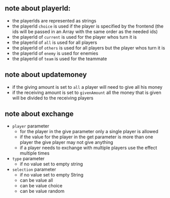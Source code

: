 


## note about playerId:
- the playerIds are represented as strings
- the playerId `choice` is used if the player is specified by the frontend (the ids will be passed in an Array with the same order as the needed ids)
- the playerId of `current` is used for the player whos turn it is
- the playerId of `all` is used for all players
- the playerId of `others` is used for all players but the player whos turn it is
- the playerId of `enemy` is used for enemies
- the playerId of `team` is used for the teammate

## note about updatemoney
- if the giving amount is set to `all` a player will need to give all his money
- if the receiving amount is set to `givenAmount` all the money that is given will be divided to the receiving players

## note about exchange
- `player` parameter
    - for the player in the give parameter only a single player is allowed
    - if the value for the player in the get parameter is more than one player the give player may not give anything
    - if a player needs to exchange with multiple players use the effect multiple times
- `type` parameter
  - if no value set to empty string
- `selection` parameter
  - if no value set to empty String
  - can be value all
  - can be value choice
  - can be value random